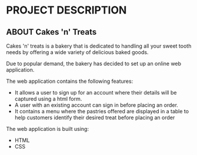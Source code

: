 PROJECT DESCRIPTION
========================================
ABOUT Cakes 'n' Treats
------------------------------------------
Cakes 'n' treats is a bakery that is dedicated to handling all your sweet tooth needs by offering a wide variety of delicious baked goods.

Due to popular demand, the bakery has decided to set up an online web application.

The web application contains the following features:
<ul>
<li>It allows a user to sign up for an account where their details will be captured using a html form.</li>
<li>A user with an existing account can sign in before placing an order.</li>
<li>It contains a menu where the pastries offered are displayed in a table to help customers identify their desired treat before placing an order</li>
</ul>
The web application is built using:
<ul>
  <li>HTML</li>
  <li>CSS</li>
</ul>

